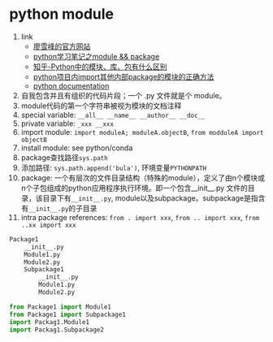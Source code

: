 # python module

1. link
   * [廖雪峰的官方网站](https://www.liaoxuefeng.com/wiki/0014316089557264a6b348958f449949df42a6d3a2e542c000/0014318447437605e90206e261744c08630a836851f5183000)
   * [python学习笔记之module && package](http://arganzheng.iteye.com/blog/986301)
   * [知乎-Python中的模块、库、包有什么区别](https://www.zhihu.com/question/30082392)
   * [python项目内import其他内部package的模块的正确方法](http://blog.csdn.net/luo123n/article/details/49849649)
   * [python documentation](https://docs.python.org/3/tutorial/modules.html#packages)
2. 自我包含并且有组织的代码片段；一个 .py 文件就是个 module。
3. module代码的第一个字符串被视为模块的文档注释
4. special variable: `__all__ __name__ __author__ __doc__`
5. private variable: `_xxx __xxx`
6. import module: `import moduleA; moduleA.objectB`, `from modduleA import objectB`
7. install module: see python/conda
8. package查找路径`sys.path`
9. 添加路径: `sys.path.append('bula')`, 环境变量`PYTHONPATH`
10. package: 一个有层次的文件目录结构（特殊的module），定义了由n个模块或n个子包组成的python应用程序执行环境。即一个包含__init__.py 文件的目录，该目录下有`__init__.py`, module以及subpackage。subpackage是指含有```__init__.py```的子目录
11. intra package references: `from . import xxx`, `from .. import xxx`, `from ..xx import xxx`

```bash
Package1
    __init__.py
    Module1.py
    Module2.py
    Subpackage1
        __init__.py
        Module1.py
        Module2.py
```

```python
from Package1 import Module1
from Package1 import Subpackage1
import Packag1.Module1
import Packag1.Subpackage2
```
